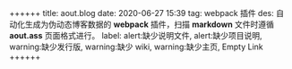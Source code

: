 ++++++
title: aout.blog
date: 2020-06-27 15:39
tag: webpack 插件
des: 自动化生成为伪动态博客数据的 **webpack** 插件，扫描 __markdown__ 文件时遵循 **aout.ass** 页面格式进行。 
label: alert:缺少说明文件, alert:缺少项目说明, warning:缺少发行版, warning:缺少 wiki, warning:缺少主页, Empty Link
++++++